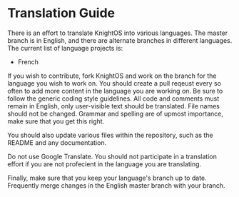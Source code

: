 # Translation Guide

There is an effort to translate KnightOS into various languages. The master branch
is in English, and there are alternate branches in different languages. The current
list of language projects is:

* French

If you wish to contribute, fork KnightOS and work on the branch for the language you
wish to work on. You should create a pull reqeust every so often to add more content
in the language you are working on. Be sure to follow the generic coding style
guidelines. All code and comments must remain in English, only user-visible text
should be translated. File names should not be changed. Grammar and spelling are of
upmost importance, make sure that you get this right.

You should also update various files within the repository, such as the README and
any documentation.

Do not use Google Translate. You should not participate in a translation effort
if you are not profecient in the language you are translating.

Finally, make sure that you keep your language's branch up to date. Frequently merge
changes in the English master branch with your branch.